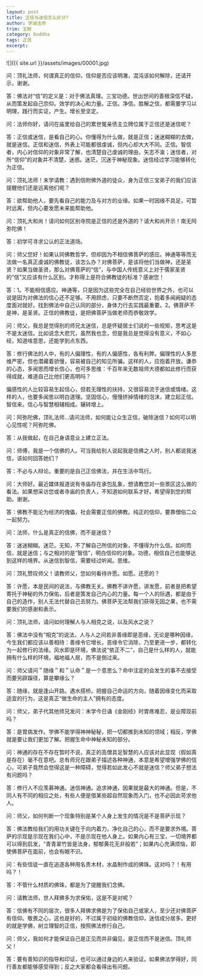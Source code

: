 ```yaml
---
layout: post
title: 正信与迷信怎么区分?
author: 学诚法师
trim: 王盼
category: buddha
tags: 正信
excerpt:
---
```


![]({{ site.url }}/assets/images/00001.jpg)

问：顶礼法师，何谓真正的信仰，信仰是否应该明澈，混沌该如何解除，还请开示，谢谢。

答：佛法对“信”的定义是：对于佛法真理。三宝功德。世出世间的善根深信不疑，从而策发起自己宗仰。效学的决心和力量。正信。净信。胜解之信，都需要学习以明理，践行而实证，产生。增长至坚定。

问：法师你好，请问在庙里给自己的累世冤亲债主立牌位属于正信还是迷信呢？

答：正信或迷信，是看自己的心。你懂得为什么做，就是正信；迷迷糊糊的去做，就是迷信。正信和迷信，外表上可能都很虔诚，但内心却大大不同。正信。智信者，内心对信仰的对象非常了解，也清楚自己虔诚的理由，矢志不渝；迷信者，对所“信仰”的对象并不清楚，迷惑。迷茫，沉迷于神秘现象。迷信经过学习能够转化为正信。

问：顶礼法师！末学请教：遇到信附佛外道的徒众，身为正信三宝弟子的我们应该提醒他们还是远离他们呢？

答：欲帮助他人，要先看自己的能力及与对方的业缘。如果一时因缘不具足，可暂时远离，但内心要发愿未来能帮助他。

问：顶礼大和尚！请问如何区别寺院是正信的还是外道的？请大和尚开示！南无阿弥陀佛！

答：初学可寻求公认的正法道场。

问：师父您好！如果认同佛教哲学，但却因为不相信佛菩萨的感应。神通等等而无法做一名真正虔诚的佛教徒，该怎么办？对佛菩萨，是该将他们当做神，还是圣贤？如果当做圣贤，那么对佛菩萨的“信”，与中国人传统意义上对于儒家圣贤的“信”又应该有什么区别。才称得上是符合佛教徒的标准？感谢您！

答：1。不能相信感应。神通等，只是因为这些完全在自己经验世界之外，也可以说是因为对佛法的信心还不足够。不用顾虑，只要不断然否定，抱着多闻阙疑的态度面对就好。找到佛法中自己认同的部分，身体力行去实践最重要。2。佛菩萨不是神，是圣贤。正信的佛教徒，是把佛菩萨当做老师而恭敬效学。

问：师父，我总是觉得别的师兄太迷信，总是怀疑居士们说的一些规矩，思考这是不是太迷信。比如说念大悲咒，虽然我也念，但是我总是觉得没有意义，不如心经，知道啥意思，还能学到点东西。

答：修行佛法的人中，有的人偏理性，有的人偏感性，各有利弊。偏理性的人多思维严密，但也潜藏着骄慢，容易被自己的知见所骗。这样的人，应抱着开放。谦恭的心态，多闻思而增长信心，也可多思维：千百年来无数祖师大德都如此修行而获得成就，难道自己比他们更高明吗？

偏感性的人比较容易生起信心，但若无理性的扶持，又很容易流于迷信或情绪。这样的人，也要多闻思以明白道理。坚固信心，慢慢挤掉情绪的泡沫，建立起正信。智信来。信心与智慧相辅相成。辗转增上。

问：阿弥陀佛，顶礼法师…请问法师，如何能让众生正信，破除迷信？如何可以明心见性呢？阿弥陀佛。

答：从我做起，在自己身语意业上建立正法。

问：师傅，我是一个信佛的人。可当我给别人说起我是信佛之人时，别人都说我迷信，该如何回答她们？

答：不必与人辩论。重要的是自己正信佛法，并在生活中笃行。

问：大师好。最近媒体报道说有寺庙存在承包乱象，想请教您对一些景区这么做的看法。如果想采访您或者寺庙的负责人，不知道如何联系才好。希望得到您的帮助。谢谢。

答：佛教不能沦为经济的傀儡，社会需要正信的佛教。纯正的信仰，要靠僧俗二众一起努力。

问：法师，什么是真正的信佛，而不是迷信？

答：迷迷糊糊。迷茫。无知，不了解自己所信的对象，不懂得为什么信。如何而信，就是迷信；与之相对的是“智信”，明白信仰的对象。功德，相信自己也能够达到这样的境界。从迷信到智信，需要经过听闻。思维。

问：顶礼赞叹师父！请教师父，您如何看待许愿。如愿。还愿的？

答：许愿，本是民间的说法，与佛教无关。佛教不讲许愿，讲发愿，前者是把希望寄托于神秘的外力保佑，后者是策发自己内心的力量。每一个人的际遇，都是由于自己的造作，别人无法代替自己去努力。佛菩萨无法帮我们获得无因之果，也不需要我们的感谢和表示。

问：顶礼法师，请问如何理解人与人相克之说，以及风水之说？

答：佛法中没有“相克”的说法，人与人之间若非善缘即是恶缘，无论是哪种因缘，今生我们都应该以善相待：善缘令它增长，恶缘令它消除，乃至更进一步，都转化为一起修行的法缘。风水即是环境，佛法说“依正不二”，自己是什么样的人，就能拥有什么样的环境，福地福人居，而不是倒过来。

问：师父请问＂随缘＂和＂认命＂是一个意思么？命中注定的会发生的事不去接受而要另辟蹊径，算是攀缘么？

答：随缘，就是逢山开路。遇水搭桥。把握自己命运的方向，随着因缘变化而采取适宜的行为，这是真正“做生命的主人”拥有的态度。

问：师父，弟子代其他师兄发问：末学今日诵《金刚经》时胃疼难忍，是业障现前吗？

答：是胃病发作。学佛不能学得神神秘秘，把一切都推到未知的领域；相反，学佛就是要让我们更加了解。把握生命中神秘未知的部分。

问：神通的存在不存在暂时不说，真正的高僧具足智慧的人应该对此显现（假如真是存在）毫不在意吧。总有师兄在跟弟子描述各种神通，本意是希望增强学佛的信心，可弟子竟然会觉得这是一种障碍，觉得若如此发心不就是迷信？师父弟子想法有问题吗？

答：修行人不应羡慕神通。迷信神通。追求神通，因果就是最大的神通。但是，不同人有不同的相应之处，有些人便是借某些超自然现象而入门，也不必因此苛求他人。

问：师父，如何判断一个现象特别是某个人身上发生的情况是不是菩萨示现？

答：佛法教给我们的用功关键在于向内着力，净化自己的心，而不是要求外境。菩萨的示现是示现在我们心中，不是示现在他人身上。如果内心有三宝，一切境界都可以得到启发，“青青翠竹皆是法身，郁郁黄花无非般若”；如果内心充满烦恼，即使佛菩萨在面前，也会有眼不识。

问：有些信徒一直在追逐各种用名贵木材，水晶制作成的佛珠。这对吗？！有用吗？！

答：不管什么材质的佛珠，都是为了提醒我们念佛。

问：请教法师，世人拜佛多为求保佑，这是不是对呢？

答：信佛有不同的层次，很多人拜佛求佛是为了保佑自己或家人，至少还对佛菩萨有信仰。敬畏之心，这也是好的，不过属于初级的佛教信仰，迷信成分居多。更好的就是学佛，树立理智的正信，按照佛法修行自己。

问：师父，我如何才能保证自己是正见而并非偏见，是正信而不是迷信。顶礼师父！

答：要有善知识的指导和印证，也可以通过身边的人来验证。如果佛法学得好，同行善友都能够感受得到；反之大家都会看得出有问题。
